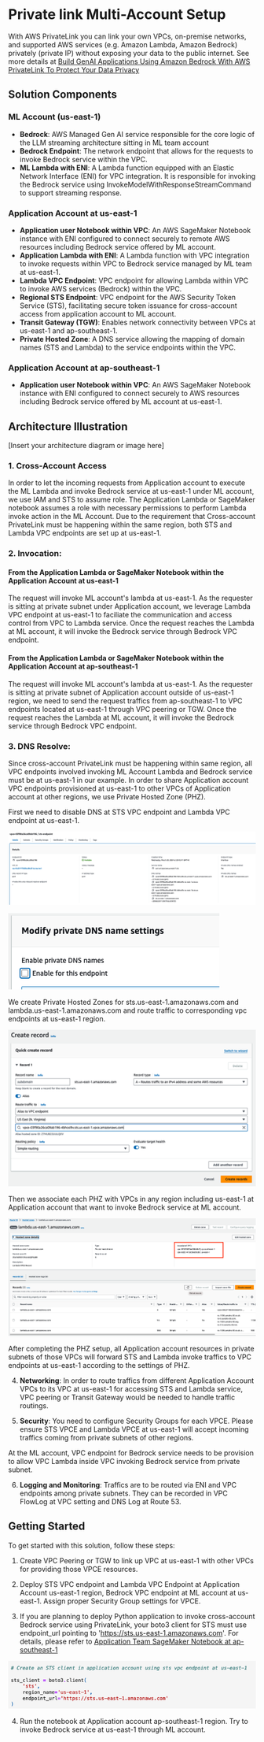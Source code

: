 # Private link Multi-Account Setup



With AWS PrivateLink you can link your own VPCs, on-premise networks, and supported AWS services (e.g. Amazon Lambda, Amazon Bedrock) privately (private IP) without exposing your data to the public internet. See more details at 
[Build GenAI Applications Using Amazon Bedrock With AWS PrivateLink To Protect Your Data Privacy ](https://community.aws/concepts/build-GenAI-app-Bedrock-privateLink)

## Solution Components

### ML Account (us-east-1)

- **Bedrock**: AWS Managed Gen AI service responsible for the core logic of the LLM streaming architecture sitting in ML team account
- **Bedrock Endpoint**: The network endpoint that allows for the requests to invoke Bedrock service within the VPC.
- **ML Lambda with ENI**: A Lambda function equipped with an Elastic Network Interface (ENI) for VPC integration. It is responsible for invoking the Bedrock service using InvokeModelWithResponseStreamCommand to support streaming response.

### Application Account at us-east-1

- **Application user Notebook within VPC**: An AWS SageMaker Notebook instance with ENI configured to connect securely to remote AWS resources including Bedrock service offered by ML account.
- **Application Lambda with ENI**: A Lambda function with VPC integration to invoke requests within VPC to Bedrock service managed by ML team at us-east-1.
- **Lambda VPC Endpoint**: VPC endpoint for allowing Lambda within VPC to invoke AWS services (Bedrock) within the VPC.
- **Regional STS Endpoint**: VPC endpoint for the AWS Security Token Service (STS), facilitating secure token issuance for cross-account access from application account to ML account.
- **Transit Gateway (TGW)**: Enables network connectivity between VPCs at us-east-1 and ap-southeast-1.
- **Private Hosted Zone**: A DNS service allowing the mapping of domain names (STS and Lambda) to the service endpoints within the VPC.

### Application Account at ap-southeast-1

- **Application user Notebook within VPC**: An AWS SageMaker Notebook instance with ENI configured to connect securely to AWS resources including Bedrock service offered by ML account at us-east-1.

## Architecture Illustration
[Insert your architecture diagram or image here]

### 1. **Cross-Account Access** 
In order to let the incoming requests from Application account to execute the ML Lambda and invoke Bedrock service at us-east-1 under ML account, we use IAM and STS to assume role. The Application Lambda or SageMaker notebook assumes a role with necessary permissions to perform Lambda invoke action in the ML Account. Due to the requirement that Cross-account PrivateLink must be happening within the same region, both STS and Lambda VPC endpoints are set up at us-east-1.

### 2. **Invocation**: 

#### From the Application Lambda or SageMaker Notebook within the Application Account at us-east-1 
The request will invoke ML account's lambda at us-east-1. As the requester is sitting at private subnet under Application account, we leverage Lambda VPC endpoint at us-east-1 to faciliate the communication and access control from VPC to Lambda service. Once the request reaches the Lambda at ML account, it will invoke the Bedrock service through Bedrock VPC endpoint.

#### From the Application Lambda or SageMaker Notebook within the Application Account at ap-southeast-1 
The request will invoke  ML account's lambda at us-east-1. As the requester is sitting at private subnet of Application account outside of us-east-1 region, we need to send the request traffics from ap-southeast-1 to VPC endpoints located at us-east-1 through VPC peering or TGW. Once the request reaches the Lambda at ML account, it will invoke the Bedrock service through Bedrock VPC endpoint.

### 3. **DNS Resolve**: 
Since cross-account PrivateLink must be happening within same region, all VPC endpoints involved invoking ML Account Lambda and Bedrock service must be at us-east-1 in our example. In order to share Application account VPC endpoints provisioned at us-east-1 to other VPCs of Application account at other regions, we use Private Hosted Zone (PHZ).

First we need to disable DNS at STS VPC endpoint and Lambda VPC endpoint at us-east-1. 

![Diagram](./images/sts-endpoint-1.png "STS VPC endpoint")

![Diagram](./images/modify-dns-setting.png "Modify DNS Setting")

We create Private Hosted Zones for sts.us-east-1.amazonaws.com and lambda.us-east-1.amazonaws.com and route traffic to corresponding vpc endpoints at us-east-1 region.

![Diagram](./images/create-PHZ-record.png "Create PHZ records")

Then we associate each PHZ with VPCs in any region including us-east-1 at Application account that want to invoke Bedrock service at ML account.

![Diagram](./images/hosted-zone-associate.png "PHZ VPC association")

After completing the PHZ setup, all Application account resources in private subnets of those VPCs will forward STS and Lambda invoke traffics to VPC endpoints at us-east-1 according to the settings of PHZ.

4. **Networking**: In order to route traffics from different Application Account VPCs to its VPC at us-east-1 for accessing STS and Lambda service, VPC peering or Transit Gateway would be needed to handle traffic routings.

5. **Security**: You need to configure Security Groups for each VPCE. Please ensure STS VPCE and Lambda VPCE at us-east-1 will accept incoming traffics coming from private subnets of other regions.

At the ML account, VPC endpoint for Bedrock service needs to be provision to allow VPC Lambda inside VPC invoking Bedrock service from private subnet.

6. **Logging and Monitoring**: Traffics are to be routed via ENI and VPC endpoints among private subnets. They can be recorded in VPC FlowLog at VPC setting and DNS Log at Route 53.


## Getting Started
To get started with this solution, follow these steps:

1. Create VPC Peering or TGW to link up VPC at us-east-1 with other VPCs for providing those VPCE resources.

2. Deploy STS VPC endpoint and Lambda VPC Endpoint at Application Account us-east-1 region, Bedrock VPC endpoint at ML account at us-east-1. Assign proper Security Group settings for VPCE.

3. If you are planning to deploy Python application to invoke cross-account Bedrock service using PrivateLink, your boto3 client for STS must use endpoint_url pointing to 'https://sts.us-east-1.amazonaws.com'. For details, please refer to [Application Team SageMaker Notebook at ap-southeast-1](https://github.com/aws-samples/multi-account-bedrock-llm-streaming/blob/main/advance-setup-privatelink-vpc/app-team-notebook-ap-southeast-1-private.ipynb)

![Diagram](./images/boto3-sts-config.png "boto3 sts endpoint config")

4. Run the notebook at Application account ap-southeast-1 region. Try to invoke Bedrock service at us-east-1 through ML account.
